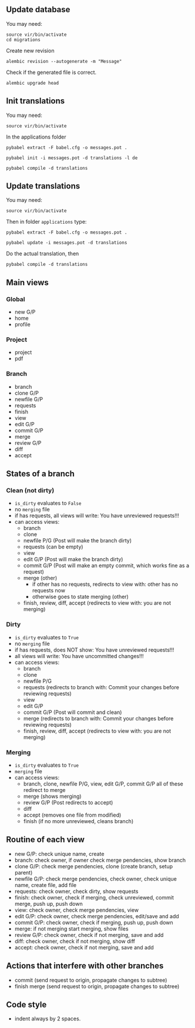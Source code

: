 
## Update database

You may need:

    source vir/bin/activate
    cd migrations

Create new revision

    alembic revision --autogenerate -m "Message"

Check if the generated file is correct.

    alembic upgrade head

## Init translations

You may need:

    source vir/bin/activate

In the applications folder

    pybabel extract -F babel.cfg -o messages.pot .

    pybabel init -i messages.pot -d translations -l de

    pybabel compile -d translations

## Update translations

You may need:

    source vir/bin/activate

Then in folder `applications` type:

    pybabel extract -F babel.cfg -o messages.pot .

    pybabel update -i messages.pot -d translations

Do the actual translation, then

    pybabel compile -d translations

## Main views

### Global

  - new G/P
  - home
  - profile

### Project

  - project
  - pdf

### Branch

  - branch
  - clone G/P
  - newfile G/P
  - requests
  - finish
  - view
  - edit G/P
  - commit G/P
  - merge
  - review G/P
  - diff
  - accept

## States of a branch

### Clean (not dirty)

  - `is_dirty` evaluates to `False`
  - no `merging` file
  - if has requests, all views will write: You have unreviewed requests!!!
  - can access views:
    - branch
    - clone
    - newfile P/G (Post will make the branch dirty)
    - requests (can be empty)
    - view
    - edit G/P (Post will make the branch dirty)
    - commit G/P (Post will make an empty commit, which works fine as a request)
    - merge (other)
      - if other has no requests, redirects to view with: other has no requests now
      - otherwise goes to state merging (other)
    - finish, review, diff, accept (redirects to view with: you are not merging)

### Dirty

  - `is_dirty` evaluates to `True`
  - no `merging` file
  - if has requests, does NOT show: You have unreviewed requests!!!
  - all views will write: You have uncommitted changes!!!
  - can access views:
    - branch
    - clone
    - newfile P/G
    - requests (redirects to branch with: Commit your changes before reviewing requests)
    - view
    - edit G/P
    - commit G/P (Post will commit and clean)
    - merge (redirects to branch with: Commit your changes before reviewing requests)
    - finish, review, diff, accept (redirects to view with: you are not merging)

### Merging

  - `is_dirty` evaluates to `True`
  - `merging` file
  - can access views:
    - branch, clone, newfile P/G, view, edit G/P, commit G/P
      all of these redirect to merge
    - merge (shows merging)
    - review G/P (Post redirects to accept)
    - diff
    - accept (removes one file from modified)
    - finish (if no more unreviewed, cleans branch)

## Routine of each view

  - new G/P: check unique name, create
  - branch: check owner, if owner check merge pendencies, show branch
  - clone G/P: check merge pendencies, clone (create branch, setup parent)
  - newfile G/P: check merge pendencies, check owner, check unique name, create file, add file
  - requests: check owner, check dirty, show requests
  - finish: check owner, check if merging, check unreviewed, commit merge, push up, push down
  - view: check owner, check merge pendencies, view
  - edit G/P: check owner, check merge pendencies, edit/save and add
  - commit G/P: check owner, check if merging, push up, push down
  - merge: if not merging start merging, show files
  - review G/P: check owner, check if not merging, save and add
  - diff: check owner, check if not merging, show diff
  - accept: check owner, check if not merging, save and add

## Actions that interfere with other branches

  - commit (send request to origin, propagate changes to subtree)
  - finish merge (send request to origin, propagate changes to subtree)

## Code style

  - indent always by 2 spaces.
